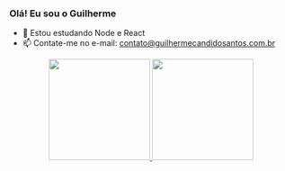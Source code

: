 ### Olá! Eu sou o Guilherme

- 🌱 Estou estudando Node e React
- 📫 Contate-me no e-mail: contato@guilhermecandidosantos.com.br

<div align="center">
  <a href="https://github.com/guilhermecandidosantos">
  <img height="180em" src="https://github-readme-stats.vercel.app/api?username=guilhermecandidosantos&show_icons=true&theme=dark&include_all_commits=true&count_private=true"/>
  <img height="180em" src="https://github-readme-stats.vercel.app/api/top-langs/?username=guilhermecandidosantos&layout=compact&langs_count=16&theme=dark" />
</div>
